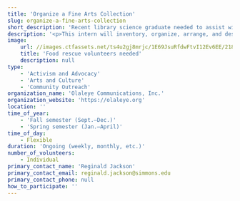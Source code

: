 ```yaml
---
title: 'Organize a Fine Arts Collection'
slug: organize-a-fine-arts-collection
short_description: 'Recent library science graduate needed to assist with organizing and cataloguing art'
description: '<p>This intern will inventory, organize, arrange, and describe a collection of creative and professional work produced by a visual artist and retired professor. The intern will work closely with the creator of the materials to prepare this collection for eventual deposit to an archival repository. The collection includes photographic prints, negatives, audio-visual materials, publications, personal papers, and artifacts. The intern will conduct a comprehensive inventory of the materials, producing container lists and documenting metadata in a spreadsheet.</p><p></p>'
image:
    url: //images.ctfassets.net/ts4u2gj8mrjc/1E69JsuRfdwFtvI12Ev6EE/2182022e7e419ed86e27ce7c8da8c8f9/Screen_Shot_2020-08-19_at_8.56.26_AM.png
    title: 'Food rescue volunteers needed'
    description: null
type:
    - 'Activism and Advocacy'
    - 'Arts and Culture'
    - 'Community Outreach'
organization_name: 'Olaleye Communications, Inc.'
organization_website: 'https://olaleye.org'
location: ''
time_of_year:
    - 'Fall semester (Sept.–Dec.)'
    - 'Spring semester (Jan.–April)'
time_of_day:
    - Flexible
duration: 'Ongoing (weekly, monthly, etc.)'
number_of_volunteers:
    - Individual
primary_contact_name: 'Reginald Jackson'
primary_contact_email: reginald.jackson@simmons.edu
primary_contact_phone: null
how_to_participate: ''
---
```

